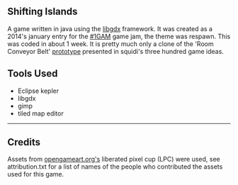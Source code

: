 Shifting Islands
------------------------

A game written in java using the [libgdx][1] framework. It was created as a 2014's january entry for the [#1GAM][2] game jam, the theme was respawn. This was coded in about 1 week. It is pretty much only a clone of the 'Room Conveyor Belt' [prototype][3] presented in squidi's three hundred game ideas.

Tools Used
---
 - Eclipse kepler
 - libgdx
 - gimp
 - tiled map editor

____________

Credits
----------
Assets from [opengameart.org's][4] liberated pixel cup (LPC) were used, see attribution.txt for a list of names of the people who contributed the assets used for this game.


  [1]: http://libgdx.badlogicgames.com/
  [2]: http://www.onegameamonth.com/
  [3]: http://www.squidi.net/threep/p035/
  [4]: http://opengameart.org    